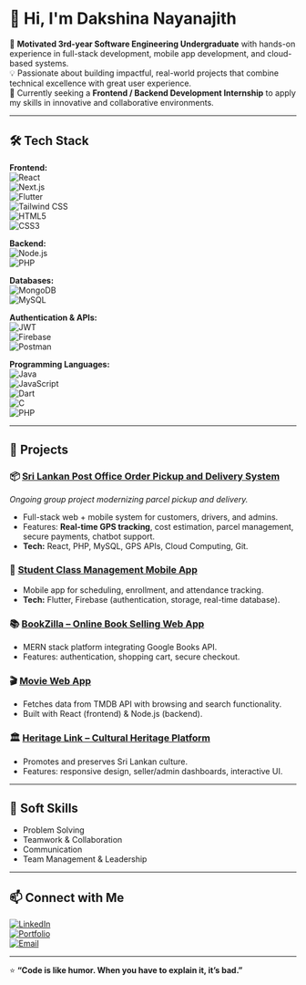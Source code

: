 # 👋 Hi, I'm Dakshina Nayanajith

🎯 **Motivated 3rd-year Software Engineering Undergraduate** with hands-on experience in full-stack development, mobile app development, and cloud-based systems.  
💡 Passionate about building impactful, real-world projects that combine technical excellence with great user experience.  
🚀 Currently seeking a **Frontend / Backend Development Internship** to apply my skills in innovative and collaborative environments.  

---

## 🛠 Tech Stack

**Frontend:**  
![React](https://img.shields.io/badge/React-61DAFB?logo=react&logoColor=white)  
![Next.js](https://img.shields.io/badge/Next.js-000000?logo=nextdotjs&logoColor=white)  
![Flutter](https://img.shields.io/badge/Flutter-02569B?logo=flutter&logoColor=white)  
![Tailwind CSS](https://img.shields.io/badge/Tailwind_CSS-38B2AC?logo=tailwind-css&logoColor=white)  
![HTML5](https://img.shields.io/badge/HTML5-E34F26?logo=html5&logoColor=white)  
![CSS3](https://img.shields.io/badge/CSS3-1572B6?logo=css3&logoColor=white)  

**Backend:**  
![Node.js](https://img.shields.io/badge/Node.js-339933?logo=node.js&logoColor=white)  
![PHP](https://img.shields.io/badge/PHP-777BB4?logo=php&logoColor=white)  

**Databases:**  
![MongoDB](https://img.shields.io/badge/MongoDB-47A248?logo=mongodb&logoColor=white)  
![MySQL](https://img.shields.io/badge/MySQL-4479A1?logo=mysql&logoColor=white)  

**Authentication & APIs:**  
![JWT](https://img.shields.io/badge/JWT-000000?logo=jsonwebtokens&logoColor=white)  
![Firebase](https://img.shields.io/badge/Firebase-FFCA28?logo=firebase&logoColor=white)  
![Postman](https://img.shields.io/badge/Postman-FF6C37?logo=postman&logoColor=white)  

**Programming Languages:**  
![Java](https://img.shields.io/badge/Java-007396?logo=java&logoColor=white)  
![JavaScript](https://img.shields.io/badge/JavaScript-F7DF1E?logo=javascript&logoColor=black)  
![Dart](https://img.shields.io/badge/Dart-0175C2?logo=dart&logoColor=white)  
![C](https://img.shields.io/badge/C-00599C?logo=c&logoColor=white)  
![PHP](https://img.shields.io/badge/PHP-777BB4?logo=php&logoColor=white)  

---

## 📌 Projects

### 📦 [Sri Lankan Post Office Order Pickup and Delivery System](#)
*Ongoing group project modernizing parcel pickup and delivery.*  
- Full-stack web + mobile system for customers, drivers, and admins.  
- Features: **Real-time GPS tracking**, cost estimation, parcel management, secure payments, chatbot support.  
- **Tech:** React, PHP, MySQL, GPS APIs, Cloud Computing, Git.  

### 📱 [Student Class Management Mobile App](#)
- Mobile app for scheduling, enrollment, and attendance tracking.  
- **Tech:** Flutter, Firebase (authentication, storage, real-time database).  

### 📚 [BookZilla – Online Book Selling Web App](#)
- MERN stack platform integrating Google Books API.  
- Features: authentication, shopping cart, secure checkout.  

### 🎬 [Movie Web App](#)
- Fetches data from TMDB API with browsing and search functionality.  
- Built with React (frontend) & Node.js (backend).  

### 🏛 [Heritage Link – Cultural Heritage Platform](#)
- Promotes and preserves Sri Lankan culture.  
- Features: responsive design, seller/admin dashboards, interactive UI.  

---

## 🎯 Soft Skills
- Problem Solving  
- Teamwork & Collaboration  
- Communication  
- Team Management & Leadership  

---

## 📫 Connect with Me
[![LinkedIn](https://img.shields.io/badge/LinkedIn-0A66C2?logo=linkedin&logoColor=white)](https://linkedin.com/in/YOUR-LINK)  
[![Portfolio](https://img.shields.io/badge/Portfolio-FF5722?logo=firefox&logoColor=white)](https://yourportfolio.com)  
[![Email](https://img.shields.io/badge/Email-D14836?logo=gmail&logoColor=white)](mailto:youremail@example.com)  

---
⭐ **“Code is like humor. When you have to explain it, it’s bad.”**
